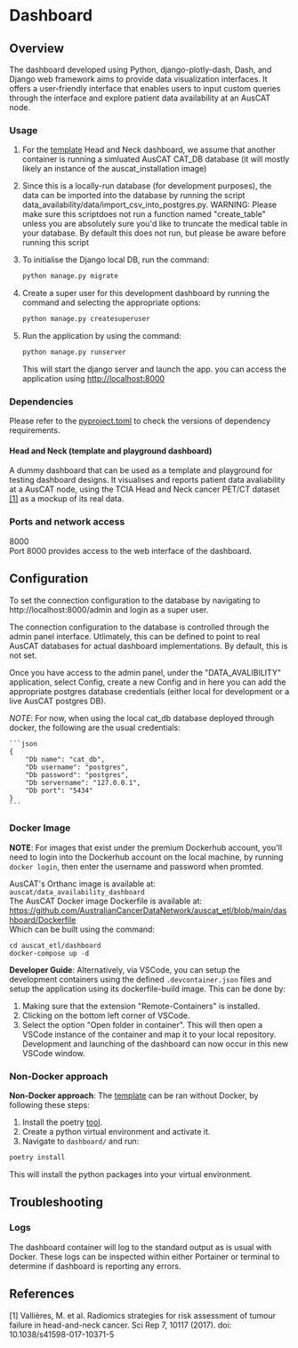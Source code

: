 # Dashboard

## Overview
The dashboard developed using Python, django-plotly-dash, Dash, and Django web framework aims to provide data visualization interfaces. It offers a user-friendly interface that enables users to input custom queries through the interface and explore patient data availability at an AusCAT node. 

### Usage
1.  For the [template](https://github.com/AustralianCancerDataNetwork/auscat_etl/tree/main/dashboard) Head and Neck dashboard, we assume that another container is running a simluated AusCAT CAT_DB database (it will mostly likely an instance of the auscat_installation image)

2. Since this is a locally-run database (for development purposes), the data can be imported into the database by running the script data_availability/data/import_csv_into_postgres.py. WARNING: Please make sure this scriptdoes not run a function named "create_table" unless you are absolutely sure you'd like to truncate the medical table in your database. By default this does not run, but please be aware before running this script

3. To initialise the Django local DB, run the command:
    ```bash
    python manage.py migrate
    ```

4. Create a super user for this development dashboard by running the command and selecting the appropriate options:
    ```bash
    python manage.py createsuperuser
    ```

5. Run the application by using the command:
    ```bash
    python manage.py runserver
    ```
    This will start the django server and launch the app. you can access the application using [http://localhost:8000](http://localhost:8000)
### Dependencies
Please refer to the [pyproject.toml](https://github.com/AustralianCancerDataNetwork/auscat_etl/blob/main/dashboard/pyproject.toml) to check the versions of dependency requirements. 

#### Head and Neck (template and playground dashboard)
A dummy dashboard that can be used as a template and playground for testing dashboard designs. It visualises and reports patient data avaliability at a AusCAT node, using the TCIA Head and Neck cancer PET/CT dataset [[1]](#1) as a mockup of its real data.

### Ports and network access
8000 <br>
Port 8000 provides access to the web interface of the dashboard.

## Configuration 
To set the connection configuration to the database by navigating to http://localhost:8000/admin and login as a super user. <br>

The connection configuration to the database is controlled through the admin panel interface. Utlimately, this can be defined to point to real AusCAT databases for actual dashboard implementations. By default, this is not set. <br>

Once you have access to the admin panel, under the "DATA_AVALIBILITY" application, select Config, create a new Config and in here you can add the appropriate postgres database credentials (either local for development or a live AusCAT postgres DB). <br>

*NOTE*: For now, when using the local cat_db database deployed through docker, the following are the usual credentials:
    
    ```json
    {
        "Db name": "cat_db",
        "Db username": "postgres",
        "Db password": "postgres",
        "Db servername": "127.0.0.1",
        "Db port": "5434"
    }
    ```

### Docker Image
**NOTE**: For images that exist under the premium Dockerhub account, you'll need to login into the Dockerhub account on the local machine, by running `docker login`, then enter the username and password when promted.

AusCAT's Orthanc image is available at: ```auscat/data_availability_dashboard``` <br>
The AusCAT Docker image Dockerfile is available at: https://github.com/AustralianCancerDataNetwork/auscat_etl/blob/main/dashboard/Dockerfile <br>
Which can be built using the command: 
```
cd auscat_etl/dashboard
docker-compose up -d
```

**Developer Guide**:
Alternatively, via VSCode, you can setup the development containers using the defined `.devcontainer.json` files and setup the application using its dockerfile-build image. This can be done by:
1. Making sure that the extension "Remote-Containers" is installed.
2. Clicking on the bottom left corner of VSCode.
3. Select the option "Open folder in container". This will then open a VSCode instance of the container and map it to your local repository. Development and launching of the dashboard can now occur in this new VSCode window.

### Non-Docker approach
**Non-Docker approach**: The [template](https://github.com/AustralianCancerDataNetwork/auscat_etl/tree/main/dashboard) can be ran without Docker, by following these steps:

1. Install the poetry [tool](https://python-poetry.org/docs/).
2. Create a python virtual environment and activate it.
3. Navigate to `dashboard/` and run:

```bash
poetry install
```
This will install the python packages into your virtual environment.

## Troubleshooting
### Logs
The dashboard container will log to the standard output as is usual with Docker. These logs can be inspected within either Portainer or terminal to determine if dashboard is reporting any errors.

## References
<a id="1">[1]</a> 
Vallières, M. et al. Radiomics strategies for risk assessment of tumour failure in head-and-neck cancer.
Sci Rep 7, 10117 (2017). doi: 10.1038/s41598-017-10371-5

